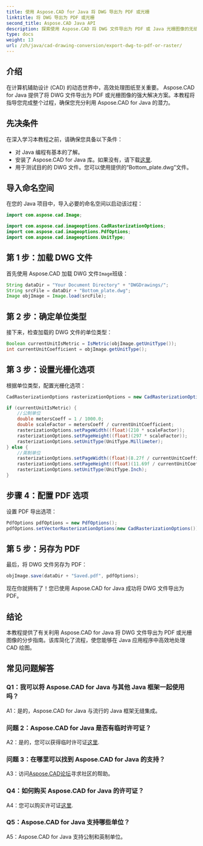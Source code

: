 ```yaml
---
title: 使用 Aspose.CAD for Java 将 DWG 导出为 PDF 或光栅
linktitle: 将 DWG 导出为 PDF 或光栅
second_title: Aspose.CAD Java API
description: 探索使用 Aspose.CAD 将 DWG 文件导出为 PDF 或 Java 光栅图像的无缝过程。本分步指南可确保精度和效率。
type: docs
weight: 13
url: /zh/java/cad-drawing-conversion/export-dwg-to-pdf-or-raster/
---
```

## 介绍

在计算机辅助设计 (CAD) 的动态世界中，高效处理图纸至关重要。 Aspose.CAD for Java 提供了将 DWG 文件导出为 PDF 或光栅图像的强大解决方案。本教程将指导您完成整个过程，确保您充分利用 Aspose.CAD for Java 的潜力。

## 先决条件

在深入学习本教程之前，请确保您具备以下条件：

- 对 Java 编程有基本的了解。
- 安装了 Aspose.CAD for Java 库。如果没有，请下载[这里](https://releases.aspose.com/cad/java/).
- 用于测试目的的 DWG 文件。您可以使用提供的“Bottom_plate.dwg”文件。

## 导入命名空间

在您的 Java 项目中，导入必要的命名空间以启动该过程：

```java
import com.aspose.cad.Image;

import com.aspose.cad.imageoptions.CadRasterizationOptions;
import com.aspose.cad.imageoptions.PdfOptions;
import com.aspose.cad.imageoptions.UnitType;
```

## 第 1 步：加载 DWG 文件

首先使用 Aspose.CAD 加载 DWG 文件`Image`班级：

```java
String dataDir = "Your Document Directory" + "DWGDrawings/";
String srcFile = dataDir + "Bottom_plate.dwg";
Image objImage = Image.load(srcFile);
```

## 第 2 步：确定单位类型

接下来，检查加载的 DWG 文件的单位类型：

```java
Boolean currentUnitIsMetric = IsMetric(objImage.getUnitType());
int currentUnitCoefficient = objImage.getUnitType();
```

## 第 3 步：设置光栅化选项

根据单位类型，配置光栅化选项：

```java
CadRasterizationOptions rasterizationOptions = new CadRasterizationOptions();

if (currentUnitIsMetric) {
    //公制单位
    double metersCoeff = 1 / 1000.0;
    double scaleFactor = metersCoeff / currentUnitCoefficient;
    rasterizationOptions.setPageWidth((float)(210 * scaleFactor));
    rasterizationOptions.setPageHeight((float)(297 * scaleFactor));
    rasterizationOptions.setUnitType(UnitType.Millimeter);
} else {
    //英制单位
    rasterizationOptions.setPageWidth((float)(8.27f / currentUnitCoefficient));
    rasterizationOptions.setPageHeight((float)(11.69f / currentUnitCoefficient));
    rasterizationOptions.setUnitType(UnitType.Inch);
}
```

## 步骤 4：配置 PDF 选项

设置 PDF 导出选项：

```java
PdfOptions pdfOptions = new PdfOptions();
pdfOptions.setVectorRasterizationOptions(new CadRasterizationOptions());
```

## 第 5 步：另存为 PDF

最后，将 DWG 文件另存为 PDF：

```java
objImage.save(dataDir + "Saved.pdf", pdfOptions);
```

现在你就拥有了！您已使用 Aspose.CAD for Java 成功将 DWG 文件导出为 PDF。

## 结论

本教程提供了有关利用 Aspose.CAD for Java 将 DWG 文件导出为 PDF 或光栅图像的分步指南。该库简化了流程，使您能够在 Java 应用程序中高效地处理 CAD 绘图。

## 常见问题解答

### Q1：我可以将 Aspose.CAD for Java 与其他 Java 框架一起使用吗？

A1：是的，Aspose.CAD for Java 与流行的 Java 框架无缝集成。

### 问题 2：Aspose.CAD for Java 是否有临时许可证？

 A2：是的，您可以获得临时许可证[这里](https://purchase.aspose.com/temporary-license/).

### 问题 3：在哪里可以找到 Aspose.CAD for Java 的支持？

 A3：访问[Aspose.CAD论坛](https://forum.aspose.com/c/cad/19)寻求社区的帮助。

### Q4：如何购买 Aspose.CAD for Java 的许可证？

 A4：您可以购买许可证[这里](https://purchase.aspose.com/buy).

### Q5：Aspose.CAD for Java 支持哪些单位？

A5：Aspose.CAD for Java 支持公制和英制单位。